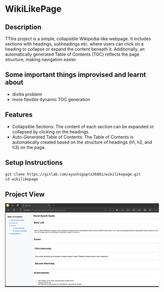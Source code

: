 # WikiLikePage



## Description

TThis project is a simple, collapsible Wikipedia-like webpage. It includes sections with headings, subheadings etc. where users can click on a heading to collapse or expand the content beneath it. Additionally, an automatically generated Table of Contents (TOC) reflects the page structure, making navigation easier.

## Some important things improvised and learnt about
- divitis problem
- more flexible dynamic TOC generation


## Features

- Collapsible Sections: The content of each section can be expanded or collapsed by clicking on the headings.
- Auto-Generated Table of Contents: The Table of Contents is automatically created based on the structure of headings (h1, h2, and h3) on the page.

## Setup Instructions

```
git clone https://gitlab.com/ayushigupta36881/wikilikepage.git
cd wikilikepage
```

## Project View

![The page](https://github.com/AyushiGupta160604/WikiLikePage-ImpConcepts/blob/main/view.png)
